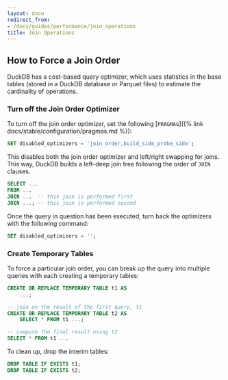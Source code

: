 ```yaml
---
layout: docu
redirect_from:
- /docs/guides/performance/join_operations
title: Join Operations
---
```


## How to Force a Join Order

DuckDB has a cost-based query optimizer, which uses statistics in the base tables (stored in a DuckDB database or Parquet files) to estimate the cardinality of operations.

### Turn off the Join Order Optimizer

To turn off the join order optimizer, set the following [`PRAGMA`s]({% link docs/stable/configuration/pragmas.md %}):

```sql
SET disabled_optimizers = 'join_order,build_side_probe_side';
```

This disables both the join order optimizer and left/right swapping for joins.
This way, DuckDB builds a left-deep join tree following the order of `JOIN` clauses.

```sql
SELECT ...
FROM ...
JOIN ...  -- this join is performed first
JOIN ...; -- this join is performed second
```

Once the query in question has been executed, turn back the optimizers with the following command:

```sql
SET disabled_optimizers = '';
```

### Create Temporary Tables

To force a particular join order, you can break up the query into multiple queries with each creating a temporary tables:

```sql
CREATE OR REPLACE TEMPORARY TABLE t1 AS
    ...;

-- join on the result of the first query, t1
CREATE OR REPLACE TEMPORARY TABLE t2 AS
    SELECT * FROM t1 ...;

-- compute the final result using t2
SELECT * FROM t1 ...
```

To clean up, drop the interim tables:

```sql
DROP TABLE IF EXISTS t1;
DROP TABLE IF EXISTS t2;
```
